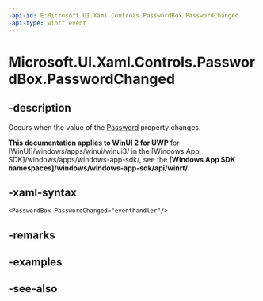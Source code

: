 ```yaml
---
-api-id: E:Microsoft.UI.Xaml.Controls.PasswordBox.PasswordChanged
-api-type: winrt event
---
```


<!-- Event syntax
public event Windows.UI.Xaml.RoutedEventHandler PasswordChanged
-->

# Microsoft.UI.Xaml.Controls.PasswordBox.PasswordChanged

## -description
Occurs when the value of the [Password](passwordbox_password.md) property changes.

**This documentation applies to WinUI 2 for UWP** for [WinUI]/windows/apps/winui/winui3/ in the [Windows App SDK]/windows/apps/windows-app-sdk/, see the **[Windows App SDK namespaces]/windows/windows-app-sdk/api/winrt/**.

## -xaml-syntax
```xaml
<PasswordBox PasswordChanged="eventhandler"/>
```


## -remarks

## -examples

## -see-also
